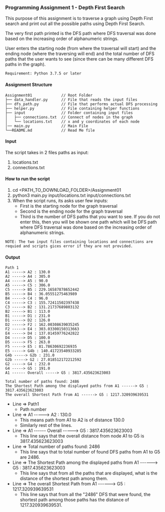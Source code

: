 ### Programming Assignment 1 - Depth First Search ###

This purpose of this assignment is to traverse a graph using Depth First search and print out all the possible paths using Depth First Search.

The very first path printed is the DFS path where DFS traversal was done based on the increasing order of alphanumeric strings.

User enters the starting node (from where the traversal will start) and the ending node (where the traversing will end) and the total number of DFS paths that the user wants to see (since there can be many different DFS paths in the graph).

```
Requirement: Python 3.7.5 or later 
```

#### Assignment Structure ####

```
Assignment01             // Root Folder
├── data_handler.py      // File that reads the input files
├── dfs_path.py          // File that performs actual DFS processing
├── helper.py            // File containing helper functions 
├── input                // Folder containing input files
│   ├── connections.txt  // Connect of nodes in the graph
│   └── locations.txt    // x and y coordinates of each node
│── main.py              // Main File
└──README.md             // Read Me file
```

#### Input ####

The script takes in 2 files paths as input:

1) locations.txt
2) connections.txt

#### How to run the script ####

1) cd <PATH_TO_DOWNLOAD_FOLDER>/Assignment01
2) python3 main.py input/locations.txt input/connections.txt
3) When the script runs, its asks user few inputs:
   * First is the starting node for the graph traversal
   * Second is the ending node for the graph traversal
   * Third is the number of DFS paths that you want to see. If you do not enter this, then you will be shown one path which will be DFS path where DFS traversal was done based on the increasing order of alphanumeric strings.
```
NOTE: The two input files containing locations and connections are requied and scripts gices error if they are not provided.
```

#### Output ####

```
Path 1
A1 -----> A2 : 130.0
A2 -----> A4 : 305.0
A4 -----> A5 : 90.0
A5 -----> C5 : 306.0
C5 -----> B5 : 229.16587878652442
B5 -----> B4 : 36.05551275463989
B4 -----> C4 : 96.0
C4 -----> C3 : 155.72411502397438
C3 -----> B2 : 131.21737689803132
B2 -----> B1 : 113.0
B1 -----> D1 : 231.0
D1 -----> D2 : 126.0
D2 -----> F2 : 162.00308639035245
F2 -----> E4 : 303.03300150313663
E4 -----> D4 : 137.01459776242822
D4 -----> D5 : 100.0
D5 -----> F5 : 263.0
F5 -----> E5 : 81.78630692236935
E5 -----> G4b : 140.41723540933285
G4b -----> G2b : 231.0
G2b -----> G2 : 27.018512172212592
G2 -----> G4 : 232.0
G4 -----> G5 : 191.0
A1 ------ Overall -----> G5 : 3817.435623623003

Total number of paths found: 2486
The Shortest Path among the displayed paths from A1 ------> G5 : 3817.435623623003
The overall Shortest Path from A1 ------> G5 : 1217.320939639531
```

* Line => Path1
  * Path number
* Line => A1 -----> A2 : 130.0
  * This means path from A1 to A2 is of distance 130.0
  * Similarly rest of the lines.
* Line => A1 ------ Overall -----> G5 : 3817.435623623003
  * This line says that the overall distance from node A1 to G5 is 3817.435623623003
* Line => Total number of paths found: 2486
  * This line says that to total number of found DFS paths from A1 to G5 are 2486.
* Line => The Shortest Path among the displayed paths from A1 ------> G5 : 3817.435623623003
  * This line says that from all the paths that are displayed, what is the distance of the shortest path among them.
* Line => The overall Shortest Path from A1 ------> G5 : 1217.320939639531
  * This line says that from all the "2486" DFS that were found, the shortest path among those paths has the distance of 1217.320939639531.